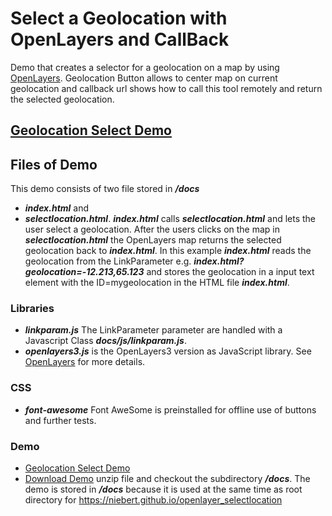 # Select a Geolocation with OpenLayers and CallBack
Demo that creates a selector for a geolocation on a map by using [OpenLayers](https://www.openlayers.org). Geolocation Button allows to center map on current geolocation and callback url shows how to call this tool remotely and return the selected geolocation.

## [Geolocation Select Demo](https://niebert.github.io/openlayer_selectlocation)


## Files of Demo
This demo consists of two file stored in ___/docs___
* ___index.html___ and
* ___selectlocation.html___.
___index.html___ calls ___selectlocation.html___ and lets the user select a geolocation. After the users clicks on the map in ___selectlocation.html___ the OpenLayers map returns the selected geolocation back to ___index.html___. In this example ___index.html___ reads the geolocation from the LinkParameter e.g. ___index.html?geolocation=-12.213,65.123___ and stores the geolocation in a input text element with the ID=mygeolocation in the HTML file ___index.html___.

### Libraries
* ___linkparam.js___ The LinkParameter parameter are handled with a Javascript Class ___docs/js/linkparam.js___.
* ___openlayers3.js___ is the OpenLayers3 version as JavaScript library. See [OpenLayers](https://www.openlayers.org) for more details.

### CSS
* ___font-awesome___ Font AweSome is preinstalled for offline use of buttons and further tests.


### Demo
* [Geolocation Select Demo](https://niebert.github.io/openlayer_selectlocation)
* [Download Demo](https://github.com/niebert/openlayer_selectlocation/archive/master.zip) unzip file and checkout the subdirectory ___/docs___. The demo is stored in ___/docs___ because it is used at the same time as root directory for https://niebert.github.io/openlayer_selectlocation
